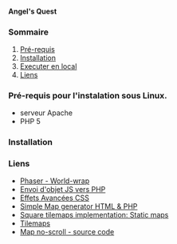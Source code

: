 #### Angel's Quest

### Sommaire

1. [Pré-requis](#requirments)
2. [Installation](#installation)
3. [Executer en local](#runningindevelopmentenvironment)
4. [Liens](#link)

<a name="requirements"></a>
### Pré-requis pour l'instalation sous Linux.
- serveur Apache
- PHP 5

<a name="installation"></a>
### Installation

<a name="link"></a>
### Liens
- [Phaser - World-wrap](https://phaser.io/examples/v2/world/world-wrap)
- [Envoi d'objet JS vers PHP](https://forum.alsacreations.com/topic-5-27190-1-resolu-Envoi-dobjet-javascript-vers-PHP.html)
- [Effets Avancées CSS](https://openclassrooms.com/fr/courses/2745636-utilisez-les-effets-avances-de-css-sur-votre-site/3296573-les-multi-colonnes)
- [Simple Map generator HTML & PHP](https://www.dreamincode.net/forums/topic/258614-simple-rpg-map-generator/)
- [Square tilemaps implementation: Static maps](https://developer.mozilla.org/en-US/docs/Games/Techniques/Tilemaps/Square_tilemaps_implementation%3A_Static_maps)
- [Tilemaps](https://developer.mozilla.org/en-US/docs/Games/Techniques/Tilemaps)
- [Map no-scroll - source code](https://github.com/mozdevs/gamedev-js-tiles/blob/gh-pages/square/no-scroll.js)